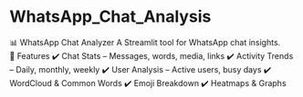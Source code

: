 # WhatsApp_Chat_Analysis
📊 WhatsApp Chat Analyzer A Streamlit tool for WhatsApp chat insights.  
🔹 Features 
✔️ Chat Stats – Messages, words, media, links 
✔️ Activity Trends – Daily, monthly, weekly 
✔️ User Analysis – Active users, busy days 
✔️ WordCloud & Common Words 
✔️ Emoji Breakdown 
✔️ Heatmaps & Graphs
